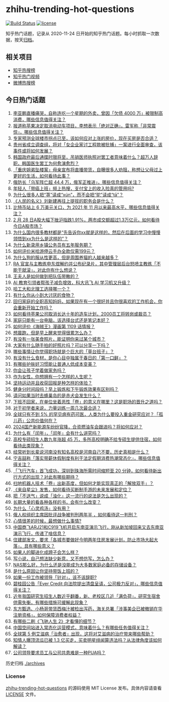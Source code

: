 # zhihu-trending-hot-questions

[![Build Status](https://github.com/justjavac/zhihu-trending-hot-questions/workflows/ci/badge.svg?branch=master)](https://github.com/justjavac/zhihu-trending-hot-questions/actions)
[![license](https://img.shields.io/github/license/justjavac/zhihu-trending-hot-questions)](https://github.com/justjavac/zhihu-trending-hot-questions/blob/master/LICENSE)

知乎热门话题，记录从 2020-11-24
日开始的知乎热门话题。每小时抓取一次数据，按天[归档](./archives)。

## 相关项目

- [知乎热搜榜](https://github.com/justjavac/zhihu-trending-top-search)
- [知乎热门视频](https://github.com/justjavac/zhihu-trending-hot-video)
- [微博热搜榜](https://github.com/justjavac/weibo-trending-hot-search)

## 今日热门话题

<!-- BEGIN -->
<!-- 最后更新时间 Thu Feb 29 2024 08:27:05 GMT+0800 (China Standard Time) -->

1. [李亚鹏直播痛哭，自称连吃一个星期的外卖，曾因「欠债 4000 万」被限制高消费，哪些信息值得关注？](https://www.zhihu.com/question/646232545)
1. [报道称苹果决定取消电动车项目，李想表示「绝对正确」，雷军称「非常震惊」，哪些信息值得关注？](https://www.zhihu.com/question/646219752)
1. [专家预测全球楼市拐点已至，该如何应对上涨的房价，现在买房是否合适？](https://www.zhihu.com/question/646299904)
1. [贵州省成立调查组，将对「女企业家讨工程款被批捕」一案进行全面审查，该事件或将如何发展？](https://www.zhihu.com/question/646283321)
1. [韩国政府最后通牒时限将至，吊销医师执照对罢工者意味着什么？超万人辞职，韩国医生罢工为何愈演愈烈？](https://www.zhihu.com/question/646230849)
1. [「重庆姐弟坠楼案」母亲宣布将直播带货，自曝很多人劝阻，称想让父母过上更好的生活，如何看待此事？](https://www.zhihu.com/question/646330000)
1. [俄防长「乌军阵亡超 44.4 万，俄军正推进」，哪些信息值得关注？](https://www.zhihu.com/question/646289525)
1. [年轻人「带癌上班」频上热搜，支付宝上的收入险真的管用吗?](https://www.zhihu.com/question/646224770)
1. [为什么很多人把“荨”读成“xún”，而不会把“驼”读成“tā”？](https://www.zhihu.com/question/645252501)
1. [《人民的名义》刘新建再往上提拔的职务会是什么？](https://www.zhihu.com/question/488577818)
1. [比特币站上 6 万美元关口，为 2021 年 11 月以来最高水平，哪些信息值得关注？](https://www.zhihu.com/question/646274358)
1. [2 月 28 日A股大幅下挫沪指跌1.91%，两市成交额超过1.3万亿元，如何看待今日A股市场？](https://www.zhihu.com/question/646218831)
1. [为什么国内很多教材都是“先告诉你xx就是这样的，然后在后面的学习中慢慢领悟到xx为什么是这样的”？](https://www.zhihu.com/question/643634230)
1. [为什么新录用乡镇公务员有五年服务期？](https://www.zhihu.com/question/645307175)
1. [如何评价米哈游停云手办全款仅需199元？](https://www.zhihu.com/question/646090650)
1. [为什么狗的服从性更高，但是周围养猫的人越来越多？](https://www.zhihu.com/question/640371098)
1. [RA 官宣与主教练申东煜解约并公布纪录片，其中管理层后台怒喷主教练「不能干就滚」，对此你有什么想说？](https://www.zhihu.com/question/646262216)
1. [王夫人是如何做到把队伍带散的？](https://www.zhihu.com/question/643364585)
1. [AI 教育引领者帮孩子减负增效，科大讯飞 AI 学习机又升级？](https://www.zhihu.com/question/646265337)
1. [哈工大和北理工选择哪一个？](https://www.zhihu.com/question/329076452)
1. [有什么你从小到大讨厌的食物？](https://www.zhihu.com/question/645235289)
1. [回归家庭的全职高知妈妈，如果现在有一个很好并且你很喜欢的工作机会，你会重新开始工作吗？](https://www.zhihu.com/question/645627427)
1. [如何看待苹果公司取消长达十年的造车计划，2000员工将转岗或裁员？](https://www.zhihu.com/question/646209706)
1. [家庭只能有一台电脑，该选择台式还是笔记本好？](https://www.zhihu.com/question/645852050)
1. [如何评价《海贼王》漫画第 1109 话情报？](https://www.zhihu.com/question/646216224)
1. [想晨跑，但是早上醒来觉得很累怎么办？](https://www.zhihu.com/question/644335671)
1. [有没有一张美食照片，能证明你来过某个城市？](https://www.zhihu.com/question/640840387)
1. [大家有什么随手拍的好照片吗？可以分享一下吗？](https://www.zhihu.com/question/639271222)
1. [哪些事情让你觉得职场就是个巨大的「草台班子」？](https://www.zhihu.com/question/644707360)
1. [有没有什么食材，是你心目中独属于春日的「第一口鲜」？](https://www.zhihu.com/question/645243138)
1. [有哪些护肤好习惯能让普通人低成本变美？](https://www.zhihu.com/question/645051259)
1. [你会让孩子学着做家务吗？](https://www.zhihu.com/question/641252362)
1. [作为女性，你想拥有一个怎样的人生呢？](https://www.zhihu.com/question/645627469)
1. [坚持运动并且收获回报是种怎样的体验？](https://www.zhihu.com/question/645929673)
1. [健身分时间段吗？早上锻炼和下午锻炼效果有区别吗？](https://www.zhihu.com/question/644182588)
1. [请问如果当时去蜂巢岛的是赤犬会发生什么？](https://www.zhihu.com/question/644997356)
1. [下班不回家，在单位坐着恶性「卷」的意义在哪里？这是职场的晋升之道吗？](https://www.zhihu.com/question/645854353)
1. [对于初学者来说，力量训练一周几次最合适？](https://www.zhihu.com/question/646108285)
1. [全球只有不到 5% 的罕见病有药可医，人类为什么要投入重金研究应对？「孤儿药」公共价值何在？](https://www.zhihu.com/question/646080781)
1. [2024国产新能源车纷纷官降，合资燃油车会跟进吗？将如何应对？](https://www.zhihu.com/question/644955805)
1. [为什么有「闰年」，「闰年」会有什么讲究吗？](https://www.zhihu.com/question/646353301)
1. [高校专硕招生人数九年涨超 45 万，多所高校明确不给专硕生提供住宿，如何看待此类现象？](https://www.zhihu.com/question/646222134)
1. [经常听到长辈说河南没有知名高校是河南自己不要，历史真相是什么？](https://www.zhihu.com/question/638178984)
1. [宁吉喆称「落实带薪休假制度有利于法定假期消费热潮常态化」，哪些信息值得关注？](https://www.zhihu.com/question/646236321)
1. [「飞行汽车」首飞成功，深圳到珠海所需时间缩短至 20 分钟，如何看待新出行方式的出现？对此有哪些期待？](https://www.zhihu.com/question/646238164)
1. [扫地机器人技术「卷」出新高度，但如何才能实现真正的「解放双手」？](https://www.zhihu.com/question/645881149)
1. [《来自星尘》发售，如何看待买断制手游的未来发展和定位？](https://www.zhihu.com/question/646105352)
1. [把「不送气」说成「浊化」这一流行的说法是怎么出现的？](https://www.zhihu.com/question/646187940)
1. [长期大量的看各种各样的书，会有什么改变？](https://www.zhihu.com/question/644383234)
1. [为什么「心灵鸡汤」没有用？](https://www.zhihu.com/question/645629656)
1. [俄人权组织主席因批评战争被判刑两年半 ，如何看待这一判刑？](https://www.zhihu.com/question/646294614)
1. [心情很差的时候，最想做什么事情?](https://www.zhihu.com/question/611535889)
1. [中国商飞ARJ21和C919飞机开启东南亚演示飞行，刚从新加坡回来又去东南亚演示飞行，传递了啥信息？](https://www.zhihu.com/question/646048123)
1. [住建部发文，要求「各城市要做好今明两年住房发展计划，防止市场大起大落」，具有哪些意义？](https://www.zhihu.com/question/646139130)
1. [如果人的脚进化成蹄子会怎么样？](https://www.zhihu.com/question/645292302)
1. [写小说，自己想法缺少新意，又不想仿写，怎么办？](https://www.zhihu.com/question/645810164)
1. [NAS那么好，为什么还是没能成为大多数家庭必备的存储设备？](https://www.zhihu.com/question/646019346)
1. [是什么原因让你坚持带饭上班的？](https://www.zhihu.com/question/641173907)
1. [如果一份工作被领导「针对」，该不该辞职?](https://www.zhihu.com/question/645995857)
1. [碧桂园公告「Ever Credit 向法院提出清盘呈请，公司极力反对」，哪些信息值得关注？](https://www.zhihu.com/question/646208359)
1. [近年我国研究生招生人数近乎翻番，新、老校区几近「满负荷」，研究生宿舍供需失衡，有哪些措施可缓解此现象？](https://www.zhihu.com/question/646224420)
1. [东方甄选、小杨哥带货西梅汁被检出泻药，海关总署「涉事美企已被撤销在华注册资格」，如何保障消费者权益？](https://www.zhihu.com/question/646232760)
1. [有哪些二刷《飞驰人生 2》才看懂的细节？](https://www.zhihu.com/question/645131298)
1. [中国空间站进入常态化运营模式，意味着什么？有哪些任务值得关注？](https://www.zhihu.com/question/646205015)
1. [全球第 5 例艾滋病「治愈者」出现，这将对艾滋病的治疗带来哪些帮助？](https://www.zhihu.com/question/646207734)
1. [知情人曝顶流瓜已被 1.3 亿买走，买卖明星绯闻算违法吗？从法律角度该如何解读？](https://www.zhihu.com/question/646204878)
1. [公司领导要求员工与公司共患难是一种PUA吗？](https://www.zhihu.com/question/645892007)

<!-- END -->

历史归档 [./archives](./archives)

### License

[zhihu-trending-hot-questions](https://github.com/justjavac/zhihu-trending-hot-questions)
的源码使用 MIT License 发布。具体内容请查看 [LICENSE](./LICENSE) 文件。
